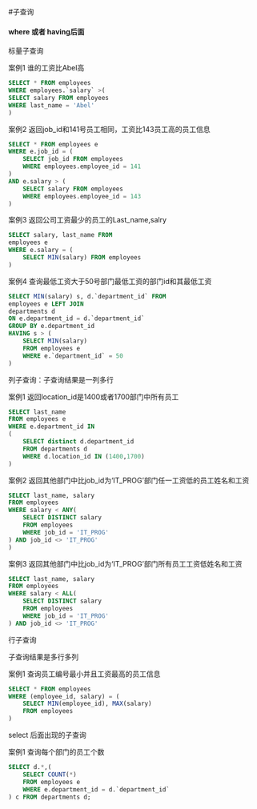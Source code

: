 #子查询

#### where 或者 having后面

标量子查询

案例1 谁的工资比Abel高
```sql
SELECT * FROM employees
WHERE employees.`salary` >(
SELECT salary FROM employees
WHERE last_name = 'Abel'
)
```

案例2 返回job_id和141号员工相同，工资比143员工高的员工信息
```sql
SELECT * FROM employees e
WHERE e.job_id = (
	SELECT job_id FROM employees
	WHERE employees.employee_id = 141
)
AND e.salary > (
	SELECT salary FROM employees
	WHERE employees.employee_id = 143
)
```
案例3 返回公司工资最少的员工的Last_name,salry
```sql
SELECT salary, last_name FROM
employees e
WHERE e.salary = (
	SELECT MIN(salary) FROM employees
)
```

案例4 查询最低工资大于50号部门最低工资的部门id和其最低工资
```sql
SELECT MIN(salary) s, d.`department_id` FROM
employees e LEFT JOIN
departments d
ON e.department_id = d.`department_id`
GROUP BY e.department_id
HAVING s > (
	SELECT MIN(salary)
	FROM employees e
	WHERE e.`department_id` = 50
)
```

列子查询：子查询结果是一列多行

案例1 返回location_id是1400或者1700部门中所有员工

```sql
SELECT last_name
FROM employees e
WHERE e.department_id IN
(
	SELECT distinct d.department_id
	FROM departments d
	WHERE d.location_id IN (1400,1700)
)
```

案例2 返回其他部门中比job_id为‘IT_PROG’部门任一工资低的员工姓名和工资

```sql
SELECT last_name, salary
FROM employees
WHERE salary < ANY(
	SELECT DISTINCT salary
	FROM employees
	WHERE job_id = 'IT_PROG'
) AND job_id <> 'IT_PROG'
)
```
案例3 返回其他部门中比job_id为‘IT_PROG’部门所有员工工资低姓名和工资

```sql
SELECT last_name, salary
FROM employees
WHERE salary < ALL(
	SELECT DISTINCT salary
	FROM employees
	WHERE job_id = 'IT_PROG'
) AND job_id <> 'IT_PROG'
```

行子查询

子查询结果是多行多列

案例1 查询员工编号最小并且工资最高的员工信息
```sql
SELECT * FROM employees
WHERE (employee_id, salary) = (
	SELECT MIN(employee_id), MAX(salary)
	FROM employees
)
```

select 后面出现的子查询

案例1 查询每个部门的员工个数
```sql
SELECT d.*,(
	SELECT COUNT(*)
	FROM employees e
	WHERE e.department_id = d.`department_id`
) c FROM departments d;
```
